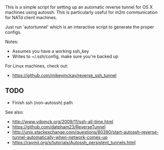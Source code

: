 This is a simple script for setting up an automatic reverse tunnel for
OS X machines using autossh. This is particularly useful for m2m
communication for NATd client machines.

Just run 'autortunnel' which is an interactive script to generate the
proper configs.

Notes:
* Assumes you have a working ssh_key
* Writes to ~/.ssh/config, make sure you're backed up

For Linux machines, check out:
* https://github.com/mikeymckay/reverse_ssh_tunnel


TODO
---
* Finish ssh (non-autossh) path


See also:
* http://www.vdomck.org/2009/11/ssh-all-time.html
* https://github.com/datpham23/ReverseTunnel
* http://unix.stackexchange.com/questions/80390/start-autossh-reverse-tunnel-automatically-when-network-comes-up
* https://raymii.org/s/tutorials/Autossh_persistent_tunnels.html
